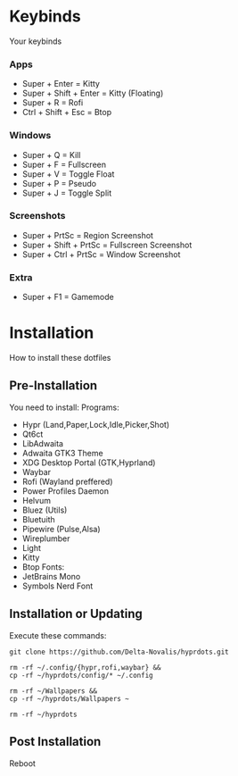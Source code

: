 # Keybinds
Your keybinds

### Apps
- Super + Enter = Kitty
- Super + Shift + Enter = Kitty (Floating)
- Super + R = Rofi
- Ctrl + Shift + Esc = Btop

### Windows
- Super + Q = Kill
- Super + F = Fullscreen
- Super + V = Toggle Float
- Super + P = Pseudo
- Super + J = Toggle Split

### Screenshots
- Super + PrtSc = Region Screenshot
- Super + Shift + PrtSc = Fullscreen Screenshot
- Super + Ctrl + PrtSc = Window Screenshot

### Extra
- Super + F1 = Gamemode


# Installation
How to install these dotfiles

## Pre-Installation
You need to install:
Programs:
- Hypr (Land,Paper,Lock,Idle,Picker,Shot)
- Qt6ct
- LibAdwaita
- Adwaita GTK3 Theme
- XDG Desktop Portal (GTK,Hyprland)
- Waybar
- Rofi (Wayland preffered)
- Power Profiles Daemon
- Helvum
- Bluez (Utils)
- Bluetuith
- Pipewire (Pulse,Alsa)
- Wireplumber
- Light
- Kitty
- Btop
Fonts:
- JetBrains Mono
- Symbols Nerd Font

## Installation or Updating

Execute these commands:
```
git clone https://github.com/Delta-Novalis/hyprdots.git

rm -rf ~/.config/{hypr,rofi,waybar} &&
cp -rf ~/hyprdots/config/* ~/.config

rm -rf ~/Wallpapers &&
cp -rf ~/hyprdots/Wallpapers ~

rm -rf ~/hyprdots
```
## Post Installation
Reboot

